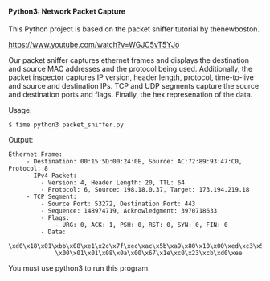 #### Python3: Network Packet Capture

This Python project is based on the packet sniffer tutorial by thenewboston.

https://www.youtube.com/watch?v=WGJC5vT5YJo

Our packet sniffer captures ethernet frames and displays the destination and source MAC addresses and the protocol being used.  Additionally, the packet inspector captures IP version, header length, protocol, time-to-live and source and destination IPs.  TCP and UDP segments capture the source and destination ports and flags.  Finally, the hex represenation of the data.

Usage:

```
$ time python3 packet_sniffer.py
```

Output:

```
Ethernet Frame: 
	 - Destination: 00:15:5D:00:24:0E, Source: AC:72:89:93:47:C0, Protocol: 8
	 - IPv4 Packet: 
		 - Version: 4, Header Length: 20, TTL: 64
		 - Protocol: 6, Source: 198.18.0.37, Target: 173.194.219.18
	 - TCP Segment:
		 - Source Port: 53272, Destination Port: 443
		 - Sequence: 148974719, Acknowledgment: 3970718633
		 - Flags:
			 - URG: 0, ACK: 1, PSH: 0, RST: 0, SYN: 0, FIN: 0
		 - Data:
			 \xd0\x18\x01\xbb\x08\xe1\x2c\x7f\xec\xac\x5b\xa9\x80\x10\x00\xed\xc3\x58\x00
			 \x00\x01\x01\x08\x0a\x00\x67\x1e\xc0\x23\xcb\xd0\xee
```

You must use python3 to run this program.


